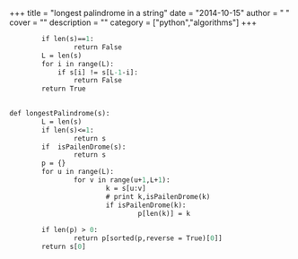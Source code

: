 
+++
title = "longest palindrome in a string"
date = "2014-10-15"
author = " "
cover = ""
description = ""
category = ["python","algorithms"]
+++

 

```  def isPailenDrome(s):
        if len(s)==1:
                return False
        L = len(s)
        for i in range(L):
            if s[i] != s[L-1-i]:
                return False
        return True
                

def longestPalindrome(s):
        L = len(s)
        if len(s)<=1:
                return s
        if  isPailenDrome(s):
                return s
        p = {}
        for u in range(L):
                for v in range(u+1,L+1):  
                        k = s[u:v]
                        # print k,isPailenDrome(k)
                        if isPailenDrome(k):
                                p[len(k)] = k
        
        if len(p) > 0:
                return p[sorted(p,reverse = True)[0]]
        return s[0]
  
```
 

